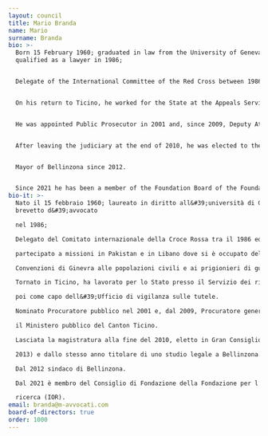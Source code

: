 ```yaml
---
layout: council
title: Mario Branda
name: Mario
surname: Branda
bio: >-
  Born 15 February 1960; graduated in law from the University of Geneva and
  qualified as a lawyer in 1986;


  Delegate of the International Committee of the Red Cross between 1986 and 1988, he took part in missions in Pakistan and Lebanon where he worked on the application of the Geneva Conventions to civilians and prisoners of war. 


  On his return to Ticino, he worked for the State at the Appeals Service of the Consiglio di Stato, then as Head of the Office of oversight of the guardianships.


  He was appointed Public Prosecutor in 2001 and, since 2009, Deputy Attorney General  of  Canton of Ticino. 


  After leaving the judiciary at the end of 2010, he was elected to the Gran Consiglio in April 2011 (until 2013) and in the same year he founded his own Law Firm in Bellinzona.


  Mayor of Bellinzona since 2012.


  Since 2021 he has been a member of the Foundation Board of the Foundation for the Institute of Oncology Research (IOR).
bio-it: >-
  Nato il 15 febbraio 1960; laureato in diritto all&#39;università di Ginevra e
  brevetto d&#39;avvocato

  nel 1986;

  Delegato del Comitato internazionale della Croce Rossa tra il 1986 ed il 1988, ha

  partecipato a missioni in Pakistan e in Libano dove si è occupato dell&#39;applicazione delle

  Convenzioni di Ginevra alle popolazioni civili e ai prigionieri di guerra.

  Tornato in Ticino, ha lavorato per lo Stato presso il Servizio dei ricorsi del Consiglio di Stato

  poi come capo dell&#39;Ufficio di vigilanza sulle tutele.

  Nominato Procuratore pubblico nel 2001 e, dal 2009, Procuratore generale aggiunto presso

  il Ministero pubblico del Canton Ticino.

  Lasciata la magistratura alla fine del 2010, eletto in Gran Consiglio nell’aprile 2011 (fino al

  2013) e dallo stesso anno titolare di uno studio legale a Bellinzona.

  Dal 2012 sindaco di Bellinzona.

  Dal 2021 è membro del Consiglio di Fondazione della Fondazione per l’Istituto oncologico di

  ricerca (IOR).
email: branda@m-avvocati.com
board-of-directors: true
order: 1000
---
```

